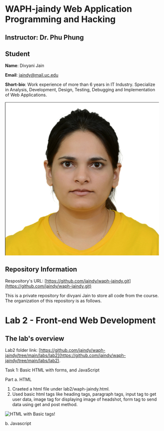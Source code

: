 # WAPH-jaindy Web Application Programming and Hacking

## Instructor: Dr. Phu Phung

## Student

**Name**: Divyani Jain

**Email**: jaindy@mail.uc.edu

**Short-bio**: Work experience of more than 6 years in IT Industry. Specialize in Analysis, Development, Design, Testing, Debugging and Implementation of Web Applications. 

![Divyani Headshot!](/Images/Divyani_Jain.jpg)

## Repository Information

Respository's URL: [https://github.com/jaindy/waph-jaindy.git](https://github.com/jaindy/waph-jaindy.git)

This is a private repository for divyani Jain to store all code from the course. The organization of this repository is as follows.

# Lab 2 - Front-end Web Development 

## The lab's overview

Lab2 folder link: [https://github.com/jaindy/waph-jaindy/tree/main/labs/lab2](https://github.com/jaindy/waph-jaindy/tree/main/labs/lab2).

Task 1: Basic HTML with forms, and JavaScript

Part a. HTML

1. Craeted a html file under lab2/waph-jaindy.html.
2. Used basic html tags like heading tags, paragraph tags, input tag to get user data, image tag for displaying image of headshot, form tag to send data using get and post method.

![HTML with Basic tags!](/Images/Task1_Part_a.jpg)
 
b. Javascript


